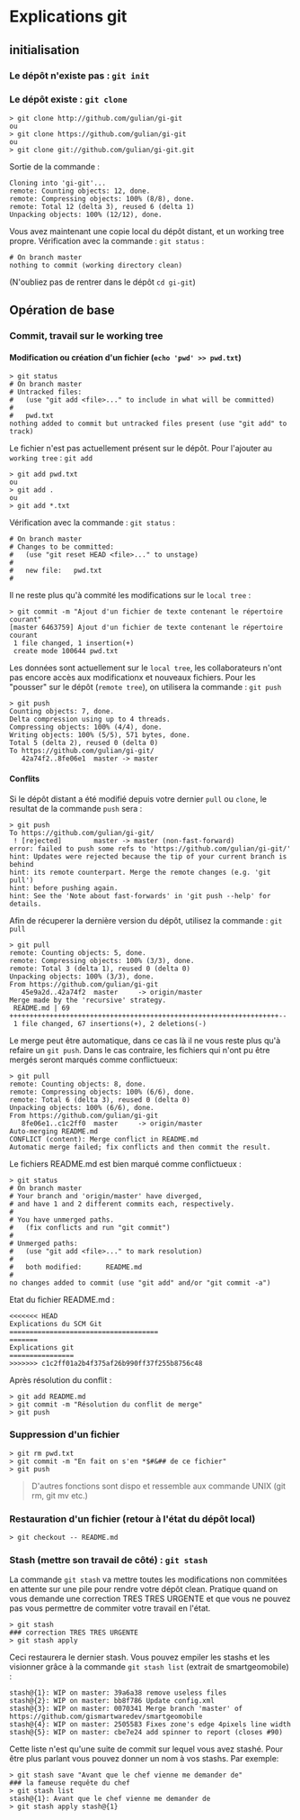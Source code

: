 Explications git
================

## initialisation

### Le dépôt n'existe pas : `git init` 

### Le dépôt existe : `git clone` 
```
> git clone http://github.com/gulian/gi-git
ou
> git clone https://github.com/gulian/gi-git
ou
> git clone git://github.com/gulian/gi-git.git
```

Sortie de la commande : 
```
Cloning into 'gi-git'...
remote: Counting objects: 12, done.
remote: Compressing objects: 100% (8/8), done.
remote: Total 12 (delta 3), reused 6 (delta 1)
Unpacking objects: 100% (12/12), done.
```
Vous avez maintenant une copie local du dépôt distant, et un working tree propre. Vérification avec la commande : `git status` :

```
# On branch master
nothing to commit (working directory clean)
```

(N'oubliez pas de rentrer dans le dépôt `cd gi-git`)

## Opération de base 

### Commit, travail sur le working tree

#### Modification ou création d'un fichier (`echo 'pwd' >> pwd.txt`)

```
> git status
# On branch master
# Untracked files:
#   (use "git add <file>..." to include in what will be committed)
#
#	pwd.txt
nothing added to commit but untracked files present (use "git add" to track)
```

Le fichier n'est pas actuellement présent sur le dépôt. Pour l'ajouter au `working tree` : `git add`
```
> git add pwd.txt
ou 
> git add . 
ou 
> git add *.txt
```

Vérification avec la commande : `git status` :
```
# On branch master
# Changes to be committed:
#   (use "git reset HEAD <file>..." to unstage)
#
#	new file:   pwd.txt
#
```

Il ne reste plus qu'à commité les modifications sur le `local tree` :

```
> git commit -m "Ajout d'un fichier de texte contenant le répertoire courant"
[master 6463759] Ajout d'un fichier de texte contenant le répertoire courant
 1 file changed, 1 insertion(+)
 create mode 100644 pwd.txt
```

Les données sont actuellement sur le `local tree`, les collaborateurs n'ont pas encore accès aux modificationx et nouveaux fichiers. Pour les "pousser" sur le dépôt (`remote tree`), on utilisera la commande : `git push`

```
> git push
Counting objects: 7, done.
Delta compression using up to 4 threads.
Compressing objects: 100% (4/4), done.
Writing objects: 100% (5/5), 571 bytes, done.
Total 5 (delta 2), reused 0 (delta 0)
To https://github.com/gulian/gi-git/
   42a74f2..8fe06e1  master -> master
```

#### Conflits 

Si le dépôt distant a été modifié depuis votre dernier `pull` ou `clone`, le resultat de la commande `push` sera : 

```
> git push
To https://github.com/gulian/gi-git/
 ! [rejected]        master -> master (non-fast-forward)
error: failed to push some refs to 'https://github.com/gulian/gi-git/'
hint: Updates were rejected because the tip of your current branch is behind
hint: its remote counterpart. Merge the remote changes (e.g. 'git pull')
hint: before pushing again.
hint: See the 'Note about fast-forwards' in 'git push --help' for details.
```

Afin de récuperer la dernière version du dépôt, utilisez la commande : `git pull`
```
> git pull
remote: Counting objects: 5, done.
remote: Compressing objects: 100% (3/3), done.
remote: Total 3 (delta 1), reused 0 (delta 0)
Unpacking objects: 100% (3/3), done.
From https://github.com/gulian/gi-git
   45e9a2d..42a74f2  master     -> origin/master
Merge made by the 'recursive' strategy.
 README.md | 69 +++++++++++++++++++++++++++++++++++++++++++++++++++++++++++++++++++--
 1 file changed, 67 insertions(+), 2 deletions(-)
```

Le merge peut être automatique, dans ce cas là il ne vous reste plus qu'à refaire un `git push`. Dans le cas contraire, les fichiers qui n'ont pu être mergés seront marqués comme conflictueux: 

```
> git pull
remote: Counting objects: 8, done.
remote: Compressing objects: 100% (6/6), done.
remote: Total 6 (delta 3), reused 0 (delta 0)
Unpacking objects: 100% (6/6), done.
From https://github.com/gulian/gi-git
   8fe06e1..c1c2ff0  master     -> origin/master
Auto-merging README.md
CONFLICT (content): Merge conflict in README.md
Automatic merge failed; fix conflicts and then commit the result.
```

Le fichiers README.md est bien marqué comme conflictueux : 
```
> git status 
# On branch master
# Your branch and 'origin/master' have diverged,
# and have 1 and 2 different commits each, respectively.
#
# You have unmerged paths.
#   (fix conflicts and run "git commit")
#
# Unmerged paths:
#   (use "git add <file>..." to mark resolution)
#
#	both modified:      README.md
#
no changes added to commit (use "git add" and/or "git commit -a")
```

Etat du fichier README.md : 
```
<<<<<<< HEAD
Explications du SCM Git
=====================================
=======
Explications git
================
>>>>>>> c1c2ff01a2b4f375af26b990ff37f255b8756c48
```

Après résolution du conflit : 
```
> git add README.md 
> git commit -m "Résolution du conflit de merge"
> git push
```

### Suppression d'un fichier 
```
> git rm pwd.txt
> git commit -m "En fait on s'en *$#&## de ce fichier"
> git push 
```

> D'autres fonctions sont dispo et ressemble aux commande UNIX (git rm, git mv etc.)

### Restauration d'un fichier (retour à l'état du dépôt local)
```
> git checkout -- README.md 
```


### Stash (mettre son travail de côté) : `git stash`

La commande `git stash` va mettre toutes les modifications non commitées en attente sur une pile pour rendre votre dépôt clean. Pratique quand on vous demande une correction TRES TRES URGENTE et que vous ne pouvez pas vous permettre de commiter votre travail en l'état.

```
> git stash 
### correction TRES TRES URGENTE
> git stash apply 
```

Ceci restaurera le dernier stash. Vous pouvez empiler les stashs et les visionner grâce à la commande `git stash list` (extrait de smartgeomobile) : 
```
stash@{1}: WIP on master: 39a6a38 remove useless files
stash@{2}: WIP on master: bb8f786 Update config.xml
stash@{3}: WIP on master: 0070341 Merge branch 'master' of https://github.com/gismartwaredev/smartgeomobile
stash@{4}: WIP on master: 2505583 Fixes zone's edge 4pixels line width
stash@{5}: WIP on master: cbe7e24 add spinner to report (closes #90)
```

Cette liste n'est qu'une suite de commit sur lequel vous avez stashé. Pour être plus parlant vous pouvez donner un nom à vos stashs. Par exemple: 
```
> git stash save "Avant que le chef vienne me demander de"
### la fameuse requête du chef
> git stash list 
stash@{1}: Avant que le chef vienne me demander de
> git stash apply stash@{1}
```



